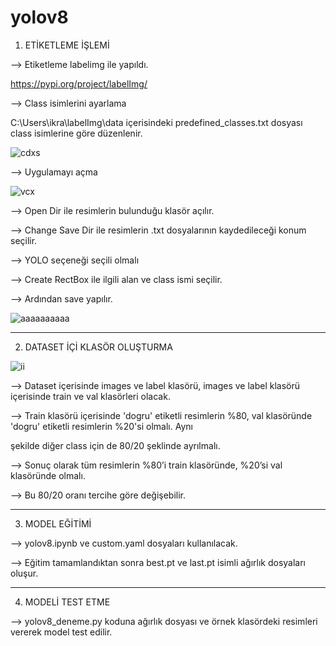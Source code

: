 # yolov8

1. ETİKETLEME İŞLEMİ

--> Etiketleme labelimg ile yapıldı.

https://pypi.org/project/labelImg/

--> Class isimlerini ayarlama

C:\Users\ikra\labelImg\data içerisindeki predefined_classes.txt dosyası class isimlerine göre düzenlenir.

![cdxs](https://github.com/gulerikra/yolov8/assets/62421679/63d308c2-2069-47ed-adcf-3a4ba18c9dc6)

--> Uygulamayı açma

![vcx](https://github.com/gulerikra/yolov8/assets/62421679/fe88538b-33f1-4b91-ab9d-668d036c527a)

--> Open Dir ile resimlerin bulunduğu klasör açılır.
 
--> Change Save Dir ile resimlerin .txt dosyalarının kaydedileceği konum seçilir.

--> YOLO seçeneği seçili olmalı

--> Create RectBox ile ilgili alan ve class ismi seçilir. 

--> Ardından save yapılır.

![aaaaaaaaaa](https://github.com/gulerikra/yolov8/assets/62421679/c7d8b9e5-c990-44b4-9da0-575fd03fa6c8)

-----------------------------------------------------------------

2. DATASET İÇİ KLASÖR OLUŞTURMA

![ii](https://github.com/gulerikra/yolov8/assets/62421679/754fd5c6-3709-4ca7-808d-12c48920ad2e)

--> Dataset içerisinde images ve label klasörü, images ve label klasörü içerisinde train ve val klasörleri olacak.

--> Train klasörü içerisinde 'dogru' etiketli resimlerin %80, val klasöründe 'dogru' etiketli resimlerin %20'si olmalı. Aynı 

şekilde diğer class için de 80/20 şeklinde ayrılmalı.

--> Sonuç olarak tüm resimlerin %80’i train klasöründe, %20’si val klasöründe olmalı.

--> Bu 80/20 oranı tercihe göre değişebilir.

----------------------------------------------------------------------

3. MODEL EĞİTİMİ

--> yolov8.ipynb ve custom.yaml dosyaları kullanılacak.

--> Eğitim tamamlandıktan sonra best.pt ve last.pt isimli ağırlık dosyaları oluşur.

------------------------------------------------------------------------

4. MODELİ TEST ETME

--> yolov8_deneme.py koduna ağırlık dosyası ve örnek klasördeki resimleri vererek model test edilir.

